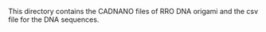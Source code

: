 This directory contains the CADNANO files of RRO DNA origami and the csv file for the DNA sequences.
